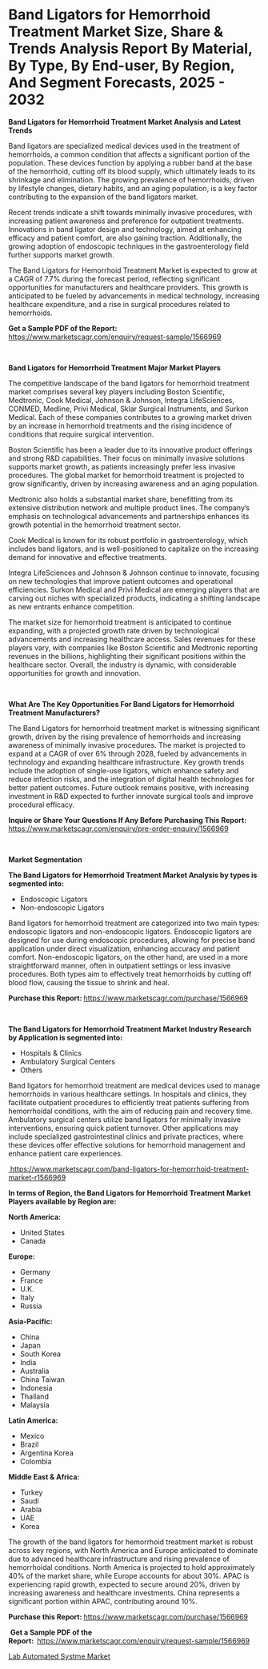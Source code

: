 <p><h1>Band Ligators for Hemorrhoid Treatment Market Size, Share & Trends Analysis Report By Material, By Type, By End-user, By Region, And Segment Forecasts, 2025 - 2032</h1></p><p><strong>Band Ligators for Hemorrhoid Treatment Market Analysis and Latest Trends</strong></p>
<p><p>Band ligators are specialized medical devices used in the treatment of hemorrhoids, a common condition that affects a significant portion of the population. These devices function by applying a rubber band at the base of the hemorrhoid, cutting off its blood supply, which ultimately leads to its shrinkage and elimination. The growing prevalence of hemorrhoids, driven by lifestyle changes, dietary habits, and an aging population, is a key factor contributing to the expansion of the band ligators market.</p><p>Recent trends indicate a shift towards minimally invasive procedures, with increasing patient awareness and preference for outpatient treatments. Innovations in band ligator design and technology, aimed at enhancing efficacy and patient comfort, are also gaining traction. Additionally, the growing adoption of endoscopic techniques in the gastroenterology field further supports market growth. </p><p>The Band Ligators for Hemorrhoid Treatment Market is expected to grow at a CAGR of 7.7% during the forecast period, reflecting significant opportunities for manufacturers and healthcare providers. This growth is anticipated to be fueled by advancements in medical technology, increasing healthcare expenditure, and a rise in surgical procedures related to hemorrhoids.</p></p>
<p><strong>Get a Sample PDF of the Report:&nbsp;</strong> <a href="https://www.marketscagr.com/enquiry/request-sample/1566969?utm_campaign=2990&utm_medium=2&utm_source=Github&utm_content=ia&utm_term=22032025&utm_id=band-ligators-for-hemorrhoid-treatment">https://www.marketscagr.com/enquiry/request-sample/1566969</a></p>
<p>&nbsp;</p>
<p><strong>Band Ligators for Hemorrhoid Treatment Major Market Players</strong></p>
<p><p>The competitive landscape of the band ligators for hemorrhoid treatment market comprises several key players including Boston Scientific, Medtronic, Cook Medical, Johnson & Johnson, Integra LifeSciences, CONMED, Medline, Privi Medical, Sklar Surgical Instruments, and Surkon Medical. Each of these companies contributes to a growing market driven by an increase in hemorrhoid treatments and the rising incidence of conditions that require surgical intervention.</p><p>Boston Scientific has been a leader due to its innovative product offerings and strong R&D capabilities. Their focus on minimally invasive solutions supports market growth, as patients increasingly prefer less invasive procedures. The global market for hemorrhoid treatment is projected to grow significantly, driven by increasing awareness and an aging population.</p><p>Medtronic also holds a substantial market share, benefitting from its extensive distribution network and multiple product lines. The company’s emphasis on technological advancements and partnerships enhances its growth potential in the hemorrhoid treatment sector.</p><p>Cook Medical is known for its robust portfolio in gastroenterology, which includes band ligators, and is well-positioned to capitalize on the increasing demand for innovative and effective treatments.</p><p>Integra LifeSciences and Johnson & Johnson continue to innovate, focusing on new technologies that improve patient outcomes and operational efficiencies. Surkon Medical and Privi Medical are emerging players that are carving out niches with specialized products, indicating a shifting landscape as new entrants enhance competition.</p><p>The market size for hemorrhoid treatment is anticipated to continue expanding, with a projected growth rate driven by technological advancements and increasing healthcare access. Sales revenues for these players vary, with companies like Boston Scientific and Medtronic reporting revenues in the billions, highlighting their significant positions within the healthcare sector. Overall, the industry is dynamic, with considerable opportunities for growth and innovation.</p></p>
<p>&nbsp;</p>
<p><strong>What Are The Key Opportunities For Band Ligators for Hemorrhoid Treatment Manufacturers?</strong></p>
<p><p>The Band Ligators for hemorrhoid treatment market is witnessing significant growth, driven by the rising prevalence of hemorrhoids and increasing awareness of minimally invasive procedures. The market is projected to expand at a CAGR of over 6% through 2028, fueled by advancements in technology and expanding healthcare infrastructure. Key growth trends include the adoption of single-use ligators, which enhance safety and reduce infection risks, and the integration of digital health technologies for better patient outcomes. Future outlook remains positive, with increasing investment in R&D expected to further innovate surgical tools and improve procedural efficacy.</p></p>
<p><strong>Inquire or Share Your Questions If Any Before Purchasing This Report:</strong> <a href="https://www.marketscagr.com/enquiry/pre-order-enquiry/1566969?utm_campaign=2990&utm_medium=2&utm_source=Github&utm_content=ia&utm_term=22032025&utm_id=band-ligators-for-hemorrhoid-treatment">https://www.marketscagr.com/enquiry/pre-order-enquiry/1566969</a></p>
<p>&nbsp;</p>
<p><strong>Market Segmentation</strong></p>
<p><strong>The Band Ligators for Hemorrhoid Treatment Market Analysis by types is segmented into:</strong></p>
<p><ul><li>Endoscopic Ligators</li><li>Non-endoscopic Ligators</li></ul></p>
<p><p>Band ligators for hemorrhoid treatment are categorized into two main types: endoscopic ligators and non-endoscopic ligators. Endoscopic ligators are designed for use during endoscopic procedures, allowing for precise band application under direct visualization, enhancing accuracy and patient comfort. Non-endoscopic ligators, on the other hand, are used in a more straightforward manner, often in outpatient settings or less invasive procedures. Both types aim to effectively treat hemorrhoids by cutting off blood flow, causing the tissue to shrink and heal.</p></p>
<p><strong>Purchase this Report:&nbsp;</strong><a href="https://www.marketscagr.com/purchase/1566969?utm_campaign=2990&utm_medium=2&utm_source=Github&utm_content=ia&utm_term=22032025&utm_id=band-ligators-for-hemorrhoid-treatment">https://www.marketscagr.com/purchase/1566969</a></p>
<p>&nbsp;</p>
<p><strong>The Band Ligators for Hemorrhoid Treatment Market Industry Research by Application is segmented into:</strong></p>
<p><ul><li>Hospitals & Clinics</li><li>Ambulatory Surgical Centers</li><li>Others</li></ul></p>
<p><p>Band ligators for hemorrhoid treatment are medical devices used to manage hemorrhoids in various healthcare settings. In hospitals and clinics, they facilitate outpatient procedures to efficiently treat patients suffering from hemorrhoidal conditions, with the aim of reducing pain and recovery time. Ambulatory surgical centers utilize band ligators for minimally invasive interventions, ensuring quick patient turnover. Other applications may include specialized gastrointestinal clinics and private practices, where these devices offer effective solutions for hemorrhoid management and enhance patient care experiences.</p></p>
<p><a href="https://www.marketscagr.com/band-ligators-for-hemorrhoid-treatment-market-r1566969?utm_campaign=2990&utm_medium=2&utm_source=Github&utm_content=ia&utm_term=22032025&utm_id=band-ligators-for-hemorrhoid-treatment">&nbsp;https://www.marketscagr.com/band-ligators-for-hemorrhoid-treatment-market-r1566969</a></p>
<p><strong>In terms of Region, the Band Ligators for Hemorrhoid Treatment Market Players available by Region are:</strong></p>
<p>
    <p> <strong> North America: </strong>
        <ul>
            <li>United States</li>
            <li>Canada</li>
        </ul>
        </p> 
    <p> <strong> Europe: </strong>
        <ul>
            <li>Germany</li>
            <li>France</li>
            <li>U.K.</li>
            <li>Italy</li>
            <li>Russia</li>
        </ul>
        </p> 
    <p> <strong> Asia-Pacific: </strong>
        <ul>
            <li>China</li>
            <li>Japan</li>
            <li>South Korea</li>
            <li>India</li>
            <li>Australia</li>
            <li>China Taiwan</li>
            <li>Indonesia</li>
            <li>Thailand</li>
            <li>Malaysia</li>
        </ul>
        </p> 
    <p> <strong> Latin America: </strong>
        <ul>
            <li>Mexico</li>
            <li>Brazil</li>
            <li>Argentina Korea</li>
            <li>Colombia</li>
        </ul>
        </p> 
    <p> <strong> Middle East & Africa: </strong>
        <ul>
            <li>Turkey</li>
            <li>Saudi</li>
            <li>Arabia</li>
            <li>UAE</li>
            <li>Korea</li>
        </ul>
    </p>
    </p>
<p><p>The growth of the band ligators for hemorrhoid treatment market is robust across key regions, with North America and Europe anticipated to dominate due to advanced healthcare infrastructure and rising prevalence of hemorrhoidal conditions. North America is projected to hold approximately 40% of the market share, while Europe accounts for about 30%. APAC is experiencing rapid growth, expected to secure around 20%, driven by increasing awareness and healthcare investments. China represents a significant portion within APAC, contributing around 10%.</p></p>
<p><strong>Purchase this Report: </strong><a href="https://www.marketscagr.com/purchase/1566969?utm_campaign=2990&utm_medium=2&utm_source=Github&utm_content=ia&utm_term=22032025&utm_id=band-ligators-for-hemorrhoid-treatment">https://www.marketscagr.com/purchase/1566969</a></p>
<p>&nbsp;<strong>Get a Sample PDF of the Report:&nbsp;&nbsp;</strong><a href="https://www.marketscagr.com/enquiry/request-sample/1566969?utm_campaign=2990&utm_medium=2&utm_source=Github&utm_content=ia&utm_term=22032025&utm_id=band-ligators-for-hemorrhoid-treatment">https://www.marketscagr.com/enquiry/request-sample/1566969</a></p>
<p><strong></strong></p>
<p><p><a href="https://github.com/micbotam/Market-Research-Report-List-1/blob/main/lab-automated-systme-market.md?utm_campaign=2990&utm_medium=2&utm_source=Github&utm_content=ia&utm_term=22032025&utm_id=band-ligators-for-hemorrhoid-treatment">Lab Automated Systme Market</a></p></p>